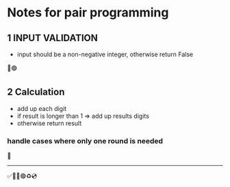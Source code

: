# Notes for pair programming

## 1 INPUT VALIDATION
- input should be a non-negative integer, otherwise return False
  
🔴🟢

## 2 Calculation
- add up each digit
- if result is longer than 1 => add up results digits
- otherwise return result
### handle cases where only one round is needed
🔴

***
✅🍅🔴🟢♻️💿
